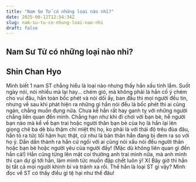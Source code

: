 ```yaml
---
title: "Nam Sư Tử có những loại nào nhỉ?"
date: 2025-06-12T12:54:34Z
slug: nam-su-tu-co-nhung-loai-nao-nhi
draft: false
---
```


## Nam Sư Tử có những loại nào nhỉ?

## Shin Chan Hyo

Mình biết 1 nam ST chẳng hiểu là loại nào nhưng thấy hắn xấu tính lắm. 
Suốt ngày nói, nói nhiều mà lại hay... chém gió, mà không phải là hắn cố ý chém cho vui đâu, hắn toàn bốc phét và nói dối ấy, ban đầu thì mọi người đều tin, nhưng về sau khi phát hiện ra những gì hắn nói đều là bốc phét thì ai cũng ngán, chẳng muốn đụng nữa. 
Chưa kể hắn rất hay ganh tỵ với những người chẳng liên quan đến mình. Chẳng hạn như khi đi chơi với bạn bè, hễ người bạn nào mà kể về bạn trai hoặc người thân bạn bè của họ là hắn lại lên giọng chê ba dè bỉu thậm chí miệt thị họ, ko phải là với thái độ trêu đùa đâu, hắn tỏ ra tức tối hậm hực thật, cứ như là bản thân hắn đang bị đem ra so với họ ý. Dần dần thành ra hắn cứ ngồi với ai cũng nói xấu nói đểu người thân hoặc bạn bè hoặc người yêu của người đấy! (Mặc dù không liên quan gì đến hắn cả!) Hắn cũng từng lên mặt coi thường anh trai mình nữa, mà anh mình thì can dự gì tới hắn, làm mình tức muốn đập chết luôn ý! X(
Bây giờ thì hắn bị tất cả mọi người khinh bỉ và tránh xa rồi. Thế hắn là loại ST gì vậy? Mình đọc về ST có thấy điều gì tệ hại như thế đâu!